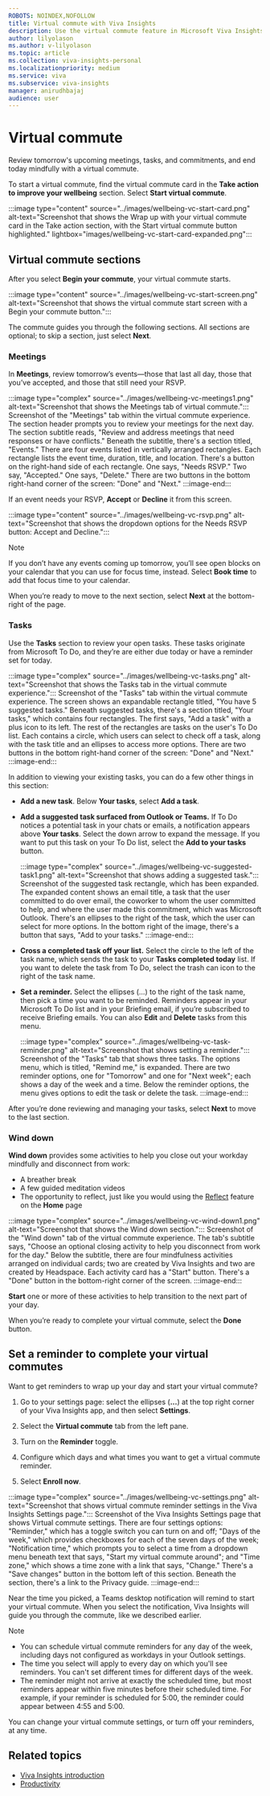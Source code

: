 ```yaml
---
ROBOTS: NOINDEX,NOFOLLOW
title: Virtual commute with Viva Insights
description: Use the virtual commute feature in Microsoft Viva Insights
author: lilyolason
ms.author: v-lilyolason
ms.topic: article
ms.collection: viva-insights-personal
ms.localizationpriority: medium 
ms.service: viva
ms.subservice: viva-insights
manager: anirudhbajaj
audience: user
---
```


# Virtual commute

Review tomorrow's upcoming meetings, tasks, and commitments, and end today mindfully with a virtual commute. 

To start a virtual commute, find the virtual commute card in the **Take action to improve your wellbeing** section. Select **Start virtual commute**. 

:::image type="content" source="../images/wellbeing-vc-start-card.png" alt-text="Screenshot that shows the Wrap up with your virtual commute card in the Take action section, with the Start virtual commute button highlighted." lightbox="images/wellbeing-vc-start-card-expanded.png":::

## Virtual commute sections

After you select **Begin your commute**, your virtual commute starts.

:::image type="content" source="../images/wellbeing-vc-start-screen.png" alt-text="Screenshot that shows the virtual commute start screen with a Begin your commute button.":::

The commute guides you through the following sections. All sections are optional; to skip a section, just select **Next**.

### Meetings

In **Meetings**, review tomorrow’s events—those that last all day, those that you’ve accepted, and those that still need your RSVP. 

:::image type="complex" source="../images/wellbeing-vc-meetings1.png" alt-text="Screenshot that shows the Meetings tab of virtual commute.":::
   Screenshot of the "Meetings" tab within the virtual commute experience. The section header prompts you to review your meetings for the next day. The section subtitle reads, "Review and address meetings that need responses or have conflicts." Beneath the subtitle, there's a section titled, "Events." There are four events listed in vertically arranged rectangles. Each rectangle lists the event time, duration, title, and location. There's a button on the right-hand side of each rectangle. One says, "Needs RSVP." Two say, "Accepted." One says, "Delete." There are two buttons in the bottom right-hand corner of the screen: "Done" and "Next."
:::image-end:::

If an event needs your RSVP, **Accept** or **Decline** it from this screen. 

:::image type="content" source="../images/wellbeing-vc-rsvp.png" alt-text="Screenshot that shows the dropdown options for the Needs RSVP button: Accept and Decline.":::

>[!Note]
>If you don’t have any events coming up tomorrow, you’ll see open blocks on your calendar that you can use for focus time, instead. Select **Book time** to add that focus time to your calendar.

When you’re ready to move to the next section, select **Next** at the bottom-right of the page.

### Tasks

Use the **Tasks** section to review your open tasks. These tasks originate from Microsoft To Do, and they’re are either due today or have a reminder set for today.

:::image type="complex" source="../images/wellbeing-vc-tasks.png" alt-text="Screenshot that shows the Tasks tab in the virtual commute experience.":::
   Screenshot of the "Tasks" tab within the virtual commute experience. The screen shows an expandable rectangle titled, "You have 5 suggested tasks." Beneath suggested tasks, there's a section titled, "Your tasks," which contains four rectangles. The first says, "Add a task" with a plus icon to its left. The rest of the rectangles are tasks on the user's To Do list. Each contains a circle, which users can select to check off a task, along with the task title and an ellipses to access more options. There are two buttons in the bottom right-hand corner of the screen: "Done" and "Next."
:::image-end:::

In addition to viewing your existing tasks, you can do a few other things in this section:

* **Add a new task**. Below **Your tasks**, select **Add a task**.

* **Add a suggested task surfaced from Outlook or Teams.** If To Do notices a potential task in your chats or emails, a notification appears above **Your tasks**. Select the down arrow to expand the message. If you want to put this task on your To Do list, select the **Add to your tasks** button. 

   :::image type="complex" source="../images/wellbeing-vc-suggested-task1.png" alt-text="Screenshot that shows adding a suggested task.":::
       Screenshot of the suggested task rectangle, which has been expanded. The expanded content shows an email title, a task that the user committed to do over email, the coworker to whom the user committed to help, and where the user made this commitment, which was Microsoft Outlook. There's an ellipses to the right of the task, which the user can select for more options. In the bottom right of the image, there's a button that says, "Add to your tasks."
    :::image-end:::

* **Cross a completed task off your list.** Select the circle to the left of the task name, which sends the task to your **Tasks completed today** list. If you want to delete the task from To Do, select the trash can icon to the right of the task name.

* **Set a reminder.** Select the ellipses (…) to the right of the task name, then pick a time you want to be reminded. Reminders appear in your Microsoft To Do list and in your Briefing email, if you’re subscribed to receive Briefing emails. You can also **Edit** and **Delete** tasks from this menu.

    :::image type="complex" source="../images/wellbeing-vc-task-reminder.png" alt-text="Screenshot that shows setting a reminder.":::
       Screenshot of the "Tasks" tab that shows three tasks. The options menu, which is titled, "Remind me," is expanded. There are two reminder options, one for "Tomorrow" and one for "Next week"; each shows a day of the week and a time. Below the reminder options, the menu gives options to edit the task or delete the task.
    :::image-end:::

After you’re done reviewing and managing your tasks, select **Next** to move to the last section.

### Wind down

**Wind down** provides some activities to help you close out your workday mindfully and disconnect from work:

* A breather break
* A few guided meditation videos
* The opportunity to reflect, just like you would using the [Reflect](reflect.md) feature on the **Home** page


:::image type="complex" source="../images/wellbeing-vc-wind-down1.png" alt-text="Screenshot that shows the Wind down section.":::
   Screenshot of the "Wind down" tab of the virtual commute experience. The tab's subtitle says, "Choose an optional closing activity to help you disconnect from work for the day." Below the subtitle, there are four mindfulness activities arranged on individual cards; two are created by Viva Insights and two are created by Headspace. Each activity card has a "Start" button. There's a "Done" button in the bottom-right corner of the screen.
:::image-end:::


**Start** one or more of these activities to help transition to the next part of your day.

When you’re ready to complete your virtual commute, select the **Done** button.

## Set a reminder to complete your virtual commutes

Want to get reminders to wrap up your day and start your virtual commute?  

1. Go to your settings page: select the ellipses (**...**) at the top right corner of your Viva Insights app, and then select **Settings**.  

1. Select the **Virtual commute** tab from the left pane. 

1. Turn on the **Reminder** toggle. 

1. Configure which days and what times you want to get a virtual commute reminder.  

1. Select **Enroll now**. 

:::image type="complex" source="../images/wellbeing-vc-settings.png" alt-text="Screenshot that shows virtual commute reminder settings in the Viva Insights Settings page.":::
   Screenshot of the Viva Insights Settings page that shows Virtual commute settings. There are four settings options: "Reminder," which has a toggle switch you can turn on and off; "Days of the week," which provides checkboxes for each of the seven days of the week; "Notification time," which prompts you to select a time from a dropdown menu beneath text that says, "Start my virtual commute around"; and "Time zone," which shows a time zone with a link that says, "Change." There's a "Save changes" button in the bottom left of this section. Beneath the section, there's a link to the Privacy guide.
:::image-end:::

Near the time you picked, a Teams desktop notification will remind to start your virtual commute. When you select the notification, Viva Insights will guide you through the commute, like we described earlier. 

>[!Note]
>
>* You can schedule virtual commute reminders for any day of the week, including days not configured as workdays in your Outlook settings.
>* The time you select will apply to every day on which you'll see reminders. You can't set different times for different days of the week.
>* The reminder might not arrive at exactly the scheduled time, but most reminders appear within five minutes before their scheduled time. For example, if your reminder is scheduled for 5:00, the reminder could appear between 4:55 and 5:00.

You can change your virtual commute settings, or turn off your reminders, at any time. 


## Related topics

* [Viva Insights introduction](../viva-teams-app.md)
* [Productivity](productivity.md)
